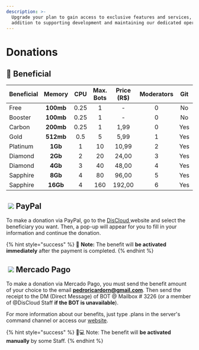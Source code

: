 ```yaml
---
description: >-
  Upgrade your plan to gain access to exclusive features and services, in
  addition to supporting development and maintaining our dedicated operations.
---
```


# Donations

## 💎 Beneficial

| Beneficial | Memory | CPU | Max. Bots | Price \(R$\) | Moderators | Git | Unlimited slot | Timer |
| :--- | :---: | :---: | :---: | :---: | :---: | :---: | :---: | :---: |
| Free | **100mb** | 0.25 | 1 | - | 0 | No | No | Yes |
| Booster | **100mb** | 0.25 | 1 | - | 0 | No | Yes | No |
| Carbon | **200mb** | 0.25 | 1 | 1,99 | 0 | Yes | Yes | No |
| Gold | **512mb** | 0.5 | 5 | 5,99 | 1 | Yes | Yes | No |
| Platinum | **1Gb** | 1 | 10 | 10,99 | 2 | Yes | Yes | No |
| Diamond | **2Gb** | 2 | 20 | 24,00 | 3 | Yes | Yes | No |
| Diamond | **4Gb** | 3 | 40 | 48,00 | 4 | Yes | Yes | No |
| Sapphire | **8Gb** | 4 | 80 | 96,00 | 5 | Yes | Yes | No |
| Sapphire | **16Gb** | 4 | 160 | 192,00 | 6 | Yes | Yes | No |

## ​ ![](.gitbook/assets/paypal.png) PayPal <a id="paypal"></a>

To make a donation via PayPal, go to the [DisCloud ](https://discloudbot.com/)website and select the beneficiary you want. Then, a pop-up will appear for you to fill in your information and continue the donation.

{% hint style="success" %}
🤩 **Note:** The benefit will **be activated immediately** after the payment is completed.
{% endhint %}

## ​ ![](.gitbook/assets/mercadopago.png) Mercado Pago <a id="mercado-pago"></a>

To make a donation via Mercado Pago, you must send the benefit amount of your choice to the email **pedroricardorn@gmail.com**. Then send the receipt to the DM \(Direct Message\) of BOT @ Mailbox \# 3226 \(or a member of @DisCloud Staff **if the BOT is unavailable**\).

For more information about our benefits, just type .plans in the server's command channel or access our [website](https://discloudbot.com/).

{% hint style="success" %}
👨💻 Note: The benefit will **be activated manually** by some Staff.
{% endhint %}

